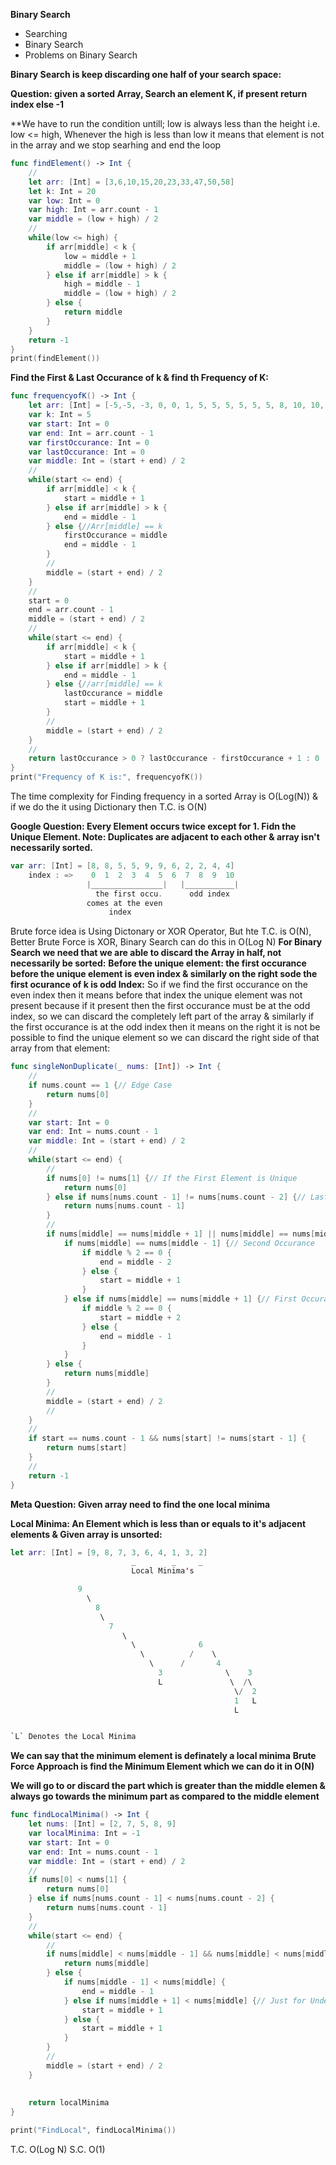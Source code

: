 **Binary Search**

* Searching
* Binary Search
* Problems on Binary Search

**Binary Search is keep discarding one half of your search space:**

**Question: given a sorted Array, Search an element K, if present return index else -1**

**We have to run the condition untill; low is always less than the height i.e. low <= high, Whenever the high is less than low it means that element is not in the array and we stop searhing and end the loop
```swift
func findElement() -> Int {
    //
    let arr: [Int] = [3,6,10,15,20,23,33,47,50,58]
    let k: Int = 20
    var low: Int = 0
    var high: Int = arr.count - 1
    var middle = (low + high) / 2
    //
    while(low <= high) {
        if arr[middle] < k {
            low = middle + 1
            middle = (low + high) / 2
        } else if arr[middle] > k {
            high = middle - 1
            middle = (low + high) / 2
        } else {
            return middle
        }
    }
    return -1
}
print(findElement())
```
**Find the First & Last Occurance of k & find th Frequency of K:**

```swift
func frequencyofK() -> Int {
    let arr: [Int] = [-5,-5, -3, 0, 0, 1, 5, 5, 5, 5, 5, 5, 8, 10, 10,  15]
    var k: Int = 5
    var start: Int = 0
    var end: Int = arr.count - 1
    var firstOccurance: Int = 0
    var lastOccurance: Int = 0
    var middle: Int = (start + end) / 2
    //
    while(start <= end) {
        if arr[middle] < k {
            start = middle + 1
        } else if arr[middle] > k {
            end = middle - 1
        } else {//Arr[middle] == k
            firstOccurance = middle
            end = middle - 1
        }
        //
        middle = (start + end) / 2
    }
    //
    start = 0
    end = arr.count - 1
    middle = (start + end) / 2
    //
    while(start <= end) {
        if arr[middle] < k {
            start = middle + 1
        } else if arr[middle] > k {
            end = middle - 1
        } else {//arr[middle] == k
            lastOccurance = middle
            start = middle + 1
        }
        //
        middle = (start + end) / 2
    }
    //
    return lastOccurance > 0 ? lastOccurance - firstOccurance + 1 : 0
}
print("Frequency of K is:", frequencyofK())
```
The time complexity for Finding frequency in a sorted Array is O(Log(N)) & if we do the it using Dictionary then T.C. is O(N)

**Google Question: Every Element occurs twice except for 1. Fidn the Unique Element. Note: Duplicates are adjacent to each other & array isn't necessarily sorted.**

```swift
var arr: [Int] = [8, 8, 5, 5, 9, 9, 6, 2, 2, 4, 4]
    index : =>    0  1  2  3  4  5  6  7  8  9  10
                 |________________|   |___________|
                   the first occu.      odd index  
                 comes at the even
                      index     
```

Brute force idea is Using Dictonary or XOR Operator, But hte T.C. is O(N), Better Brute Force is XOR, Binary Search can do this in O(Log N)
**For Binary Search we need that we are able to discard the Array in half, not necessarily be sorted:**
**Before the unique element: the first occurance before the unique element is even index & similarly on the right sode the first ocurance of k is odd Index:**
So if we find the first occurance on the even index then it means before that index the unique element was not present because if it present then the first occurance must be at the odd index, so we can discard the completely left part of the array & similarly if the first occurance is at the odd index then it means on the right it is not be possible to find the unique element so we can discard the right side of that array from that element:

```swift
func singleNonDuplicate(_ nums: [Int]) -> Int {
    //
    if nums.count == 1 {// Edge Case
        return nums[0]
    }
    //
    var start: Int = 0
    var end: Int = nums.count - 1
    var middle: Int = (start + end) / 2
    //
    while(start <= end) {
        //
        if nums[0] != nums[1] {// If the First Element is Unique
            return nums[0]
        } else if nums[nums.count - 1] != nums[nums.count - 2] {// Last Element is unique
            return nums[nums.count - 1]
        }
        //
        if nums[middle] == nums[middle + 1] || nums[middle] == nums[middle - 1] {
            if nums[middle] == nums[middle - 1] {// Second Occurance
                if middle % 2 == 0 {
                    end = middle - 2
                } else {
                    start = middle + 1
                }
            } else if nums[middle] == nums[middle + 1] {// First Occurance
                if middle % 2 == 0 {
                    start = middle + 2
                } else {
                    end = middle - 1
                }
            }
        } else {
            return nums[middle]
        }
        //
        middle = (start + end) / 2
        //
    }
    //
    if start == nums.count - 1 && nums[start] != nums[start - 1] {
        return nums[start]
    }
    //
    return -1
}
```

**Meta Question: Given array need to find the one local minima**

**Local Minima: An Element which is less than or equals to it's adjacent elements & Given array is unsorted:**
```swift
let arr: [Int] = [9, 8, 7, 3, 6, 4, 1, 3, 2]
                           _        _     _
                           Local Minima's

               9
                 \ 
                   8
                    \
                      7      
                         \
                           \              6   
                             \          /    \
                               \      /       4
                                 3              \    3
                                 L               \  /\
                                                  \/  2
                                                  1   L
                                                  L 


`L` Denotes the Local Minima

```
**We can say that the minimum element is definately a local minima**
**Brute Force Approach is find the Minimum Element which we can do it in O(N)**

**We will go to or discard the part which is greater than the middle elemen & always go towards the minimum part as compared to the middle element**

```swift
func findLocalMinima() -> Int {
    let nums: [Int] = [2, 7, 5, 8, 9]
    var localMinima: Int = -1
    var start: Int = 0
    var end: Int = nums.count - 1
    var middle: Int = (start + end) / 2
    //
    if nums[0] < nums[1] {
        return nums[0]
    } else if nums[nums.count - 1] < nums[nums.count - 2] {
        return nums[nums.count - 1]
    }
    //
    while(start <= end) {
        //
        if nums[middle] < nums[middle - 1] && nums[middle] < nums[middle + 1] {
            return nums[middle]
        } else {
            if nums[middle - 1] < nums[middle] {
                end = middle - 1
            } else if nums[middle + 1] < nums[middle] {// Just for Understanding only add the else condition as we are doing same in both the cases
                start = middle + 1
            } else {
                start = middle + 1
            }
        }
        //
        middle = (start + end) / 2
    }
    
    
    return localMinima
}

print("FindLocal", findLocalMinima())
```
T.C. O(Log N)
S.C. O(1)



















